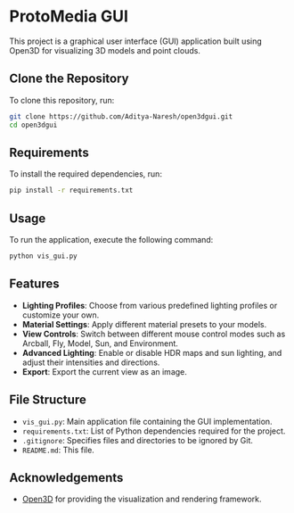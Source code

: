# ProtoMedia GUI

This project is a graphical user interface (GUI) application built using Open3D for visualizing 3D models and point clouds. 

## Clone the Repository

To clone this repository, run:

```sh
git clone https://github.com/Aditya-Naresh/open3dgui.git
cd open3dgui
```

## Requirements

To install the required dependencies, run:

```sh
pip install -r requirements.txt
```

## Usage

To run the application, execute the following command:

```sh
python vis_gui.py
```


## Features

- **Lighting Profiles**: Choose from various predefined lighting profiles or customize your own.
- **Material Settings**: Apply different material presets to your models.
- **View Controls**: Switch between different mouse control modes such as Arcball, Fly, Model, Sun, and Environment.
- **Advanced Lighting**: Enable or disable HDR maps and sun lighting, and adjust their intensities and directions.
- **Export**: Export the current view as an image.

## File Structure

- `vis_gui.py`: Main application file containing the GUI implementation.
- `requirements.txt`: List of Python dependencies required for the project.
- `.gitignore`: Specifies files and directories to be ignored by Git.
- `README.md`: This file.

## Acknowledgements

- [Open3D](http://www.open3d.org/) for providing the visualization and rendering framework.
